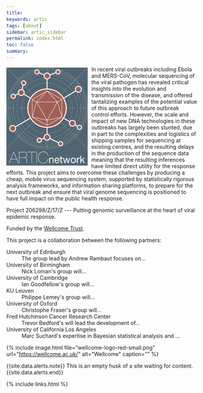 ```yaml
---
title: 
keywords: artic
tags: [about]
sidebar: artic_sidebar
permalink: index.html
toc: false
summary:
---
```


<div class="summary" style="border-left: none"><img style="float: left; max-height: 258px; margin: 4px 10px 0px 0px" src="/images/logo.png" alt="logo" /> In recent viral outbreaks including Ebola and MERS-CoV, molecular sequencing of the viral pathogen has revealed critical insights into the evolution and transmission of the disease, and offered tantalizing examples of the potential value of this approach to future outbreak control efforts. However, the scale and impact of new DNA technologies in these outbreaks has largely been stunted, due in part to the complexities and logistics of shipping samples for sequencing at existing centres, and the resulting delays in the production of the sequence data meaning that the resulting inferences have limited direct utility for the response efforts. This project aims to overcome these challenges by producing a cheap, mobile virus sequencing system, supported by statistically rigorous analysis frameworks, and information sharing platforms, to prepare for the next outbreak and ensure that viral genome sequencing is positioned to have full impact on the public health response.</div>

Project 206298/Z/17/Z --- Putting genomic surveillance at the heart of viral epidemic response.

Funded by the [Wellcome Trust](https://wellcome.ac.uk/).

This project is a collaboration between the following partners:
<dl class="dl-horizontal">
<dt>University of Edinburgh</dt>
<dd>The group lead by Andrew Rambaut focuses on...</dd>
<dt>University of Birmingham</dt>
<dd>Nick Loman's group will...</dd>
<dt>University of Cambridge</dt>
<dd>Ian Goodfellow's group will...</dd>
<dt>KU Leuven</dt>
<dd>Philippe Lemey's group will...</dd>
<dt>University of Oxford</dt>
<dd>Christophe Fraser's group will...</dd>
<dt>Fred Hutchinson Cancer Research Center</dt>
<dd>Trevor Bedford's will lead the development of...</dd>
<dt>University of California Los Angeles</dt>
<dd>Marc Suchard's expertise in Bayesian statistical analysis and ...</dd>
</dl>

{% include image.html file="wellcome-logo-red-small.png" url="https://wellcome.ac.uk/" alt="Wellcome" caption="" %}

{{site.data.alerts.note}} This is an empty husk of a site waiting for content.{{site.data.alerts.end}}

{% include links.html %}
